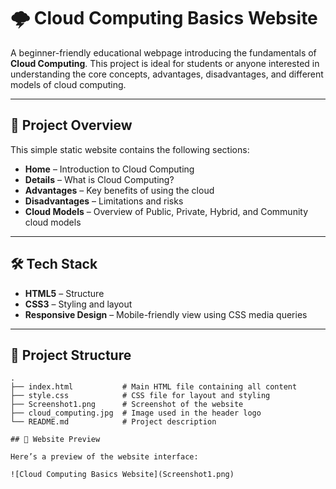 # 🌩️ Cloud Computing Basics Website

A beginner-friendly educational webpage introducing the fundamentals of **Cloud Computing**. This project is ideal for students or anyone interested in understanding the core concepts, advantages, disadvantages, and different models of cloud computing.

---

## 📄 Project Overview

This simple static website contains the following sections:

- **Home** – Introduction to Cloud Computing
- **Details** – What is Cloud Computing?
- **Advantages** – Key benefits of using the cloud
- **Disadvantages** – Limitations and risks
- **Cloud Models** – Overview of Public, Private, Hybrid, and Community cloud models

---

## 🛠️ Tech Stack

- **HTML5** – Structure
- **CSS3** – Styling and layout
- **Responsive Design** – Mobile-friendly view using CSS media queries

---

## 📁 Project Structure

```plaintext
.
├── index.html           # Main HTML file containing all content
├── style.css            # CSS file for layout and styling
├── Screenshot1.png      # Screenshot of the website
├── cloud_computing.jpg  # Image used in the header logo
└── README.md            # Project description

## 📸 Website Preview

Here’s a preview of the website interface:

![Cloud Computing Basics Website](Screenshot1.png)

